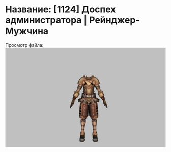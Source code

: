 # Название: [1124] Доспех администратора | Рейнджер-Мужчина

Просмотр файла:
![p020000.png](p020000.png)